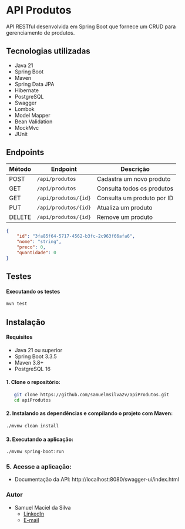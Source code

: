 # API Produtos
API RESTful desenvolvida em Spring Boot que fornece um CRUD para gerenciamento de produtos.

## Tecnologias utilizadas
- Java 21
- Spring Boot
- Maven
- Spring Data JPA
- Hibernate
- PostgreSQL
- Swagger
- Lombok
- Model Mapper
- Bean Validation
- MockMvc
- JUnit

## Endpoints 
| Método | Endpoint             | Descrição                   |
|--------|-----------------------|-----------------------------|
| POST   | `/api/produtos`      | Cadastra um novo produto      |
| GET    | `/api/produtos`      | Consulta todos os produtos   |
| GET    | `/api/produtos/{id}` | Consulta um produto por ID  |
| PUT    | `/api/produtos/{id}` | Atualiza um produto       |
| DELETE | `/api/produtos/{id}` | Remove um produto     |

```json
{
    "id": "3fa85f64-5717-4562-b3fc-2c963f66afa6",
    "nome": "string",
    "preco": 0,
    "quantidade": 0
}
```

## Testes
#### Executando os testes
```bash
mvn test
```

## Instalação

#### Requisitos
- Java 21 ou superior
- Spring Boot 3.3.5
- Maven 3.8+
- PostgreSQL 16

#### 1. Clone o repositório:
```bash
   git clone https://github.com/samuelmsilva2v/apiProdutos.git
   cd apiProdutos
```
#### 2. Instalando as dependências e compilando o projeto com Maven:
```bash
./mvnw clean install
```
#### 3. Executando a aplicação:
```bash
./mvnw spring-boot:run
```

### 5. Acesse a aplicação:
  - Documentação da API: http://localhost:8080/swagger-ui/index.html

### Autor
- Samuel Maciel da Silva
  - [LinkedIn](https://www.linkedin.com/in/samuelmsilva2v/)
  - [E-mail](mailto:samuelmsilva@outlook.com.br)


